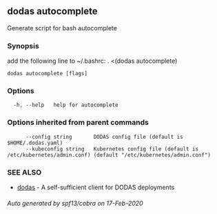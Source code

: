 ## dodas autocomplete

Generate script for bash autocomplete

### Synopsis

add the following line to ~/.bashrc: . <(dodas autocomplete)

```
dodas autocomplete [flags]
```

### Options

```
  -h, --help   help for autocomplete
```

### Options inherited from parent commands

```
      --config string       DODAS config file (default is $HOME/.dodas.yaml)
      --kubeconfig string   Kubernetes config file (default is /etc/kubernetes/admin.conf) (default "/etc/kubernetes/admin.conf")
```

### SEE ALSO

* [dodas](dodas.md)	 - A self-sufficient client for DODAS deployments

###### Auto generated by spf13/cobra on 17-Feb-2020
